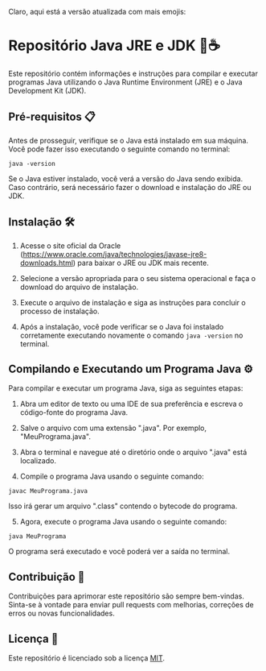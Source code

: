 Claro, aqui está a versão atualizada com mais emojis:

# Repositório Java JRE e JDK 🚀☕

Este repositório contém informações e instruções para compilar e executar programas Java utilizando o Java Runtime Environment (JRE) e o Java Development Kit (JDK).

## Pré-requisitos 📋

Antes de prosseguir, verifique se o Java está instalado em sua máquina. Você pode fazer isso executando o seguinte comando no terminal:

```
java -version
```

Se o Java estiver instalado, você verá a versão do Java sendo exibida. Caso contrário, será necessário fazer o download e instalação do JRE ou JDK.

## Instalação 🛠️

1. Acesse o site oficial da Oracle (https://www.oracle.com/java/technologies/javase-jre8-downloads.html) para baixar o JRE ou JDK mais recente.

2. Selecione a versão apropriada para o seu sistema operacional e faça o download do arquivo de instalação.

3. Execute o arquivo de instalação e siga as instruções para concluir o processo de instalação.

4. Após a instalação, você pode verificar se o Java foi instalado corretamente executando novamente o comando `java -version` no terminal.

## Compilando e Executando um Programa Java ⚙️

Para compilar e executar um programa Java, siga as seguintes etapas:

1. Abra um editor de texto ou uma IDE de sua preferência e escreva o código-fonte do programa Java.

2. Salve o arquivo com uma extensão ".java". Por exemplo, "MeuPrograma.java".

3. Abra o terminal e navegue até o diretório onde o arquivo ".java" está localizado.

4. Compile o programa Java usando o seguinte comando:

```
javac MeuPrograma.java
```

Isso irá gerar um arquivo ".class" contendo o bytecode do programa.

5. Agora, execute o programa Java usando o seguinte comando:

```
java MeuPrograma
```

O programa será executado e você poderá ver a saída no terminal.

## Contribuição 👥

Contribuições para aprimorar este repositório são sempre bem-vindas. Sinta-se à vontade para enviar pull requests com melhorias, correções de erros ou novas funcionalidades.

## Licença 📄

Este repositório é licenciado sob a licença [MIT](https://opensource.org/licenses/MIT).
